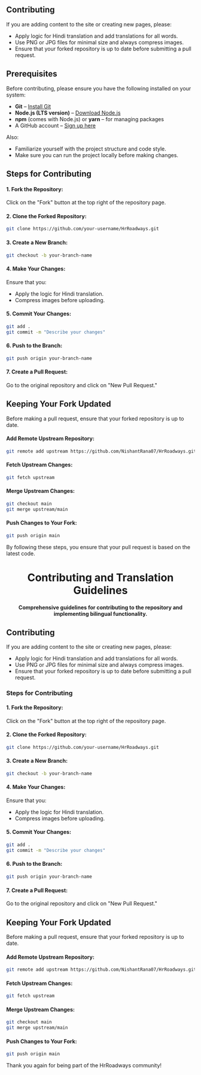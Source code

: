 ## Contributing

If you are adding content to the site or creating new pages, please:
- Apply logic for Hindi translation and add translations for all words.
- Use PNG or JPG files for minimal size and always compress images.
- Ensure that your forked repository is up to date before submitting a pull request.

## Prerequisites

Before contributing, please ensure you have the following installed on your system:

- **Git** – [Install Git](https://git-scm.com/book/en/v2/Getting-Started-Installing-Git)
- **Node.js (LTS version)** – [Download Node.js](https://nodejs.org/)
- **npm** (comes with Node.js) or **yarn** – for managing packages
- A GitHub account – [Sign up here](https://github.com/join)

Also:
- Familiarize yourself with the project structure and code style.
- Make sure you can run the project locally before making changes.

## Steps for Contributing

#### 1. Fork the Repository:
Click on the "Fork" button at the top right of the repository page.

#### 2. Clone the Forked Repository:
```bash
git clone https://github.com/your-username/HrRoadways.git
```

#### 3. Create a New Branch:
```bash
git checkout -b your-branch-name
```

#### 4. Make Your Changes:
Ensure that you:
- Apply the logic for Hindi translation.
- Compress images before uploading.

#### 5. Commit Your Changes:
```bash
git add .
git commit -m "Describe your changes"
```

#### 6. Push to the Branch:
```bash
git push origin your-branch-name
```

#### 7. Create a Pull Request:
Go to the original repository and click on "New Pull Request."

## Keeping Your Fork Updated

Before making a pull request, ensure that your forked repository is up to date.

#### Add Remote Upstream Repository:
```bash
git remote add upstream https://github.com/NishantRana07/HrRoadways.git
```

#### Fetch Upstream Changes:
```bash
git fetch upstream
```

#### Merge Upstream Changes:
```bash
git checkout main
git merge upstream/main
```

#### Push Changes to Your Fork:
```bash
git push origin main
```

By following these steps, you ensure that your pull request is based on the latest code.


<h1 align="center">Contributing and Translation Guidelines</h1>
<h4 align="center">
  Comprehensive guidelines for contributing to the repository and implementing bilingual functionality.
</h4>

## Contributing

If you are adding content to the site or creating new pages, please:
- Apply logic for Hindi translation and add translations for all words.
- Use PNG or JPG files for minimal size and always compress images.
- Ensure that your forked repository is up to date before submitting a pull request.

### Steps for Contributing

#### 1. Fork the Repository:
Click on the "Fork" button at the top right of the repository page.

#### 2. Clone the Forked Repository:
```bash
git clone https://github.com/your-username/HrRoadways.git
```

#### 3. Create a New Branch:
```bash
git checkout -b your-branch-name
```

#### 4. Make Your Changes:
Ensure that you:
- Apply the logic for Hindi translation.
- Compress images before uploading.

#### 5. Commit Your Changes:
```bash
git add .
git commit -m "Describe your changes"
```

#### 6. Push to the Branch:
```bash
git push origin your-branch-name
```

#### 7. Create a Pull Request:
Go to the original repository and click on "New Pull Request."

## Keeping Your Fork Updated

Before making a pull request, ensure that your forked repository is up to date.

#### Add Remote Upstream Repository:
```bash
git remote add upstream https://github.com/NishantRana07/HrRoadways.git
```

#### Fetch Upstream Changes:
```bash
git fetch upstream
```

#### Merge Upstream Changes:
```bash
git checkout main
git merge upstream/main
```

#### Push Changes to Your Fork:
```bash
git push origin main
```

Thank you again for being part of the HrRoadways community!